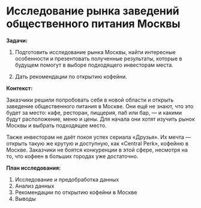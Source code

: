 # Исследование рынка заведений общественного питания Москвы
**Задачи:**
1. Подготовить исследование рынка Москвы, найти интересные особенности и презентовать полученные результаты,
которые в будущем помогут в выборе подходящего инвесторам места.


2. Дать рекомендации по открытию кофейни.

**Контекст:**

Заказчики решили попробовать себя в новой области и открыть заведение общественного питания в Москве. Они ещё не знают, что это будет за место: кафе, ресторан, пиццерия, паб или бар, — и какими будут расположение, меню и цены.
Для начала они хотят изучить рынок Москвы и выбрать подходящее место.

Также инвесторам не даёт покоя успех сериала «Друзья». Их мечта — открыть такую же крутую и доступную, как «Central Perk», кофейню в Москве. Заказчики не боятся конкуренции в этой сфере, несмотря на то, что кофеен в больших городах уже достаточно.

**План исследования:**
1. Исследование и предобработка данных
2. Анализ данных
3. Рекомендации по открытию кофейни в Москве
4. Выводы
